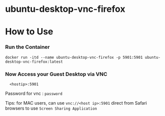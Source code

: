 # ubuntu-desktop-vnc-firefox


# How to Use

### Run the Container

    docker run -itd --name ubuntu-desktop-vnc-firefox -p 5901:5901 ubuntu-desktop-vnc-firefox:latest

### Now Access your Guest Desktop via VNC

      <hostip>:5901
            
Password for vnc : `password`
            
Tips: for MAC users, can use `vnc://<host ip>:5901` direct from Safari browsers to use `Screen Sharing Application` 
